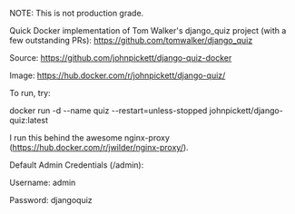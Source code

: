 NOTE: This is not production grade.

Quick Docker implementation of Tom Walker's django_quiz project (with a few outstanding PRs): https://github.com/tomwalker/django_quiz

Source: https://github.com/johnpickett/django-quiz-docker

Image: https://hub.docker.com/r/johnpickett/django-quiz/

To run, try:

docker run -d --name quiz --restart=unless-stopped johnpickett/django-quiz:latest

I run this behind the awesome nginx-proxy (https://hub.docker.com/r/jwilder/nginx-proxy/).

Default Admin Credentials (/admin):

Username: admin

Password: djangoquiz
